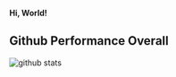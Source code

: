 **Hi, World!**

## Github Performance Overall

![github stats](https://github-readme-stats.vercel.app/api?username=fauzan121002&show_icons=true)
